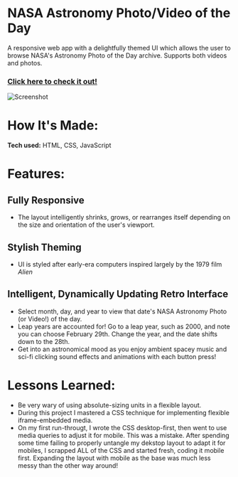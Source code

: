 # NASA Astronomy Photo/Video of the Day

A responsive web app with a delightfully themed UI which allows the user to browse NASA's Astronomy Photo of the Day archive. Supports both videos and photos.

### [**Click here to check it out!**](https://ramblingadam.github.io/nasapod/)

![Screenshot](https://user-images.githubusercontent.com/96756923/170849935-854eba7d-999e-4bb6-bef6-313eca79229b.jpg)

# How It's Made:
**Tech used:** HTML, CSS, JavaScript

# Features:
## Fully Responsive
- The layout intelligently shrinks, grows, or rearranges itself depending on the size and orientation of the user's viewport.

## Stylish Theming
- UI is styled after early-era computers inspired largely by the 1979 film _Alien_

## Intelligent, Dynamically Updating Retro Interface
- Select month, day, and year to view that date's NASA Astronomy Photo (or Video!) of the day.
- Leap years are accounted for! Go to a leap year, such as 2000, and note you can choose February 29th. Change the year, and the date shifts down to the 28th.
- Get into an astronomical mood as you enjoy ambient spacey music and sci-fi clicking sound effects and animations with each button press!

# Lessons Learned:
- Be very wary of using absolute-sizing units in a flexible layout.
- During this project I mastered a CSS technique for implementing flexible iframe-embedded media.
- On my first run-througt, I wrote the CSS desktop-first, then went to use media queries to adjust it for mobile. This was a mistake. After spending some time failing to properly untangle my dekstop layout to adapt it for mobiles, I scrapped ALL of the CSS and started fresh, coding it mobile first. Expanding the layout with mobile as the base was much less messy than the other way around!
